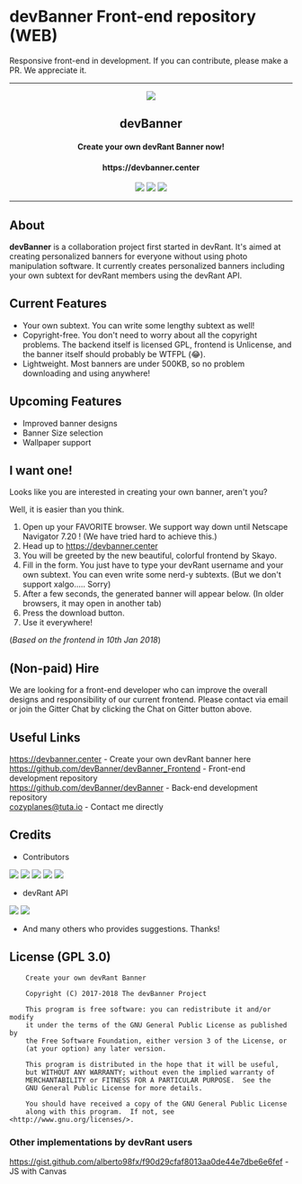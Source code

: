 # devBanner Front-end repository (WEB)
Responsive front-end in development.
If you can contribute, please make a PR. We appreciate it.

----

<p align="center"><img src="https://i.imgur.com/fHiT4OO.png"/></p> 

<h2 align="center"><b>devBanner</b></h2>
<h4 align="center">Create your own devRant Banner now!</h4>
<h4 align="center">https://devbanner.center</h4>
<p align="center">

  <img src="https://img.shields.io/github/issues-pr/devBanner/devBanner_Frontend.svg?style=for-the-badge">
  <img src="https://img.shields.io/github/issues/devBanner/devBanner_Frontend.svg?style=for-the-badge">
  <img src="https://img.shields.io/gitter/room/devBanner/devBanner.svg?style=for-the-badge">
  
</p>

----

## About
**devBanner** is a collaboration project first started in devRant. It's aimed at creating personalized banners for everyone without using photo manipulation software. It currently creates personalized banners including your own subtext for devRant members using the devRant API.

## Current Features
- Your own subtext. You can write some lengthy subtext as well!
- Copyright-free. You don't need to worry about all the copyright problems. The backend itself is licensed GPL, frontend is Unlicense, and the banner itself should probably be WTFPL (😂).
- Lightweight. Most banners are under 500KB, so no problem downloading and using anywhere!

## Upcoming Features
- Improved banner designs
- Banner Size selection
- Wallpaper support

## I want one!
Looks like you are interested in creating your own banner, aren't you?

Well, it is easier than you think.

1. Open up your FAVORITE browser. We support way down until Netscape Navigator 7.20 ! (We have tried hard to achieve this.)
2. Head up to https://devbanner.center
3. You will be greeted by the new beautiful, colorful frontend by Skayo.
4. Fill in the form. You just have to type your devRant username and your own subtext. You can even write some nerd-y subtexts. (But we don't support xalgo..... Sorry)
5. After a few seconds, the generated banner will appear below. (In older browsers, it may open in another tab)
6. Press the download button.
7. Use it everywhere!

(*Based on the frontend in 10th Jan 2018*)

## (Non-paid) Hire
We are looking for a front-end developer who can improve the overall designs and responsibility of our current frontend. Please contact via email or join the Gitter Chat by clicking the Chat on Gitter button above.

## Useful Links
https://devbanner.center - Create your own devRant banner here    
https://github.com/devBanner/devBanner_Frontend - Front-end development repository      
https://github.com/devBanner/devBanner - Back-end development repository     
<cozyplanes@tuta.io> - Contact me directly


## Credits

- Contributors

[<img src="https://img.shields.io/badge/contributor-Kimmax-brightgreen.svg?style=for-the-badge">](https://github.com/Kimmax) 
[<img src="https://img.shields.io/badge/contributor-cozyplanes-blue.svg?style=for-the-badge">](https://github.com/cozyplanes) 
[<img src="https://img.shields.io/badge/contributor-Mitch528-yellow.svg?style=for-the-badge">](https://github.com/Mitch528) 
[<img src="https://img.shields.io/badge/contributor-LoganS1-red.svg?style=for-the-badge">](https://github.com/LoganS1)
[<img src="https://img.shields.io/badge/contributor-Skayo-orange.svg?style=for-the-badge">](https://github.com/Skayo)

- devRant API

[<img src="https://img.shields.io/badge/devRant%20API-dfox-lightgrey.svg?style=for-the-badge">](https://devrant.com/users/dfox)
[<img src="https://img.shields.io/badge/devRant%20Avatar-trogus-lightgrey.svg?style=for-the-badge">](https://devrant.com/users/trogus)

- And many others who provides suggestions. Thanks!



## License (GPL 3.0)

```
    Create your own devRant Banner
    
    Copyright (C) 2017-2018 The devBanner Project

    This program is free software: you can redistribute it and/or modify
    it under the terms of the GNU General Public License as published by
    the Free Software Foundation, either version 3 of the License, or
    (at your option) any later version.

    This program is distributed in the hope that it will be useful,
    but WITHOUT ANY WARRANTY; without even the implied warranty of
    MERCHANTABILITY or FITNESS FOR A PARTICULAR PURPOSE.  See the
    GNU General Public License for more details.

    You should have received a copy of the GNU General Public License
    along with this program.  If not, see <http://www.gnu.org/licenses/>.
```


### Other implementations by devRant users
https://gist.github.com/alberto98fx/f90d29cfaf8013aa0de44e7dbe6e6fef - JS with Canvas
